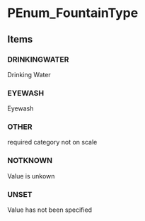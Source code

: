 # PEnum_FountainType


<!-- end of short definition -->
## Items

### DRINKINGWATER
Drinking Water

### EYEWASH
Eyewash

### OTHER
required category not on scale

### NOTKNOWN
Value is unkown

### UNSET
Value has not been specified
